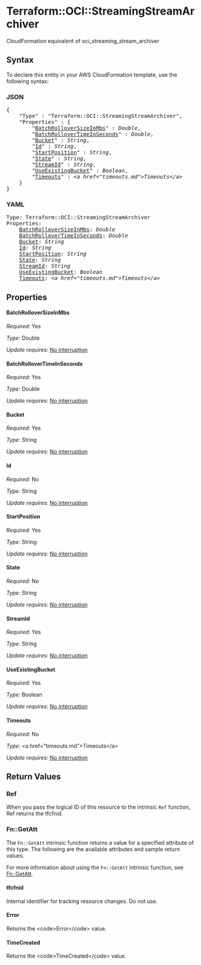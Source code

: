 # Terraform::OCI::StreamingStreamArchiver

CloudFormation equivalent of oci_streaming_stream_archiver

## Syntax

To declare this entity in your AWS CloudFormation template, use the following syntax:

### JSON

<pre>
{
    "Type" : "Terraform::OCI::StreamingStreamArchiver",
    "Properties" : {
        "<a href="#batchrolloversizeinmbs" title="BatchRolloverSizeInMbs">BatchRolloverSizeInMbs</a>" : <i>Double</i>,
        "<a href="#batchrollovertimeinseconds" title="BatchRolloverTimeInSeconds">BatchRolloverTimeInSeconds</a>" : <i>Double</i>,
        "<a href="#bucket" title="Bucket">Bucket</a>" : <i>String</i>,
        "<a href="#id" title="Id">Id</a>" : <i>String</i>,
        "<a href="#startposition" title="StartPosition">StartPosition</a>" : <i>String</i>,
        "<a href="#state" title="State">State</a>" : <i>String</i>,
        "<a href="#streamid" title="StreamId">StreamId</a>" : <i>String</i>,
        "<a href="#useexistingbucket" title="UseExistingBucket">UseExistingBucket</a>" : <i>Boolean</i>,
        "<a href="#timeouts" title="Timeouts">Timeouts</a>" : <i>&lt;a href=&#34;timeouts.md&#34;&gt;Timeouts&lt;/a&gt;</i>
    }
}
</pre>

### YAML

<pre>
Type: Terraform::OCI::StreamingStreamArchiver
Properties:
    <a href="#batchrolloversizeinmbs" title="BatchRolloverSizeInMbs">BatchRolloverSizeInMbs</a>: <i>Double</i>
    <a href="#batchrollovertimeinseconds" title="BatchRolloverTimeInSeconds">BatchRolloverTimeInSeconds</a>: <i>Double</i>
    <a href="#bucket" title="Bucket">Bucket</a>: <i>String</i>
    <a href="#id" title="Id">Id</a>: <i>String</i>
    <a href="#startposition" title="StartPosition">StartPosition</a>: <i>String</i>
    <a href="#state" title="State">State</a>: <i>String</i>
    <a href="#streamid" title="StreamId">StreamId</a>: <i>String</i>
    <a href="#useexistingbucket" title="UseExistingBucket">UseExistingBucket</a>: <i>Boolean</i>
    <a href="#timeouts" title="Timeouts">Timeouts</a>: <i>&lt;a href=&#34;timeouts.md&#34;&gt;Timeouts&lt;/a&gt;</i>
</pre>

## Properties

#### BatchRolloverSizeInMbs

_Required_: Yes

_Type_: Double

_Update requires_: [No interruption](https://docs.aws.amazon.com/AWSCloudFormation/latest/UserGuide/using-cfn-updating-stacks-update-behaviors.html#update-no-interrupt)

#### BatchRolloverTimeInSeconds

_Required_: Yes

_Type_: Double

_Update requires_: [No interruption](https://docs.aws.amazon.com/AWSCloudFormation/latest/UserGuide/using-cfn-updating-stacks-update-behaviors.html#update-no-interrupt)

#### Bucket

_Required_: Yes

_Type_: String

_Update requires_: [No interruption](https://docs.aws.amazon.com/AWSCloudFormation/latest/UserGuide/using-cfn-updating-stacks-update-behaviors.html#update-no-interrupt)

#### Id

_Required_: No

_Type_: String

_Update requires_: [No interruption](https://docs.aws.amazon.com/AWSCloudFormation/latest/UserGuide/using-cfn-updating-stacks-update-behaviors.html#update-no-interrupt)

#### StartPosition

_Required_: Yes

_Type_: String

_Update requires_: [No interruption](https://docs.aws.amazon.com/AWSCloudFormation/latest/UserGuide/using-cfn-updating-stacks-update-behaviors.html#update-no-interrupt)

#### State

_Required_: No

_Type_: String

_Update requires_: [No interruption](https://docs.aws.amazon.com/AWSCloudFormation/latest/UserGuide/using-cfn-updating-stacks-update-behaviors.html#update-no-interrupt)

#### StreamId

_Required_: Yes

_Type_: String

_Update requires_: [No interruption](https://docs.aws.amazon.com/AWSCloudFormation/latest/UserGuide/using-cfn-updating-stacks-update-behaviors.html#update-no-interrupt)

#### UseExistingBucket

_Required_: Yes

_Type_: Boolean

_Update requires_: [No interruption](https://docs.aws.amazon.com/AWSCloudFormation/latest/UserGuide/using-cfn-updating-stacks-update-behaviors.html#update-no-interrupt)

#### Timeouts

_Required_: No

_Type_: &lt;a href=&#34;timeouts.md&#34;&gt;Timeouts&lt;/a&gt;

_Update requires_: [No interruption](https://docs.aws.amazon.com/AWSCloudFormation/latest/UserGuide/using-cfn-updating-stacks-update-behaviors.html#update-no-interrupt)

## Return Values

### Ref

When you pass the logical ID of this resource to the intrinsic `Ref` function, Ref returns the tfcfnid.

### Fn::GetAtt

The `Fn::GetAtt` intrinsic function returns a value for a specified attribute of this type. The following are the available attributes and sample return values.

For more information about using the `Fn::GetAtt` intrinsic function, see [Fn::GetAtt](https://docs.aws.amazon.com/AWSCloudFormation/latest/UserGuide/intrinsic-function-reference-getatt.html).

#### tfcfnid

Internal identifier for tracking resource changes. Do not use.

#### Error

Returns the &lt;code&gt;Error&lt;/code&gt; value.

#### TimeCreated

Returns the &lt;code&gt;TimeCreated&lt;/code&gt; value.

